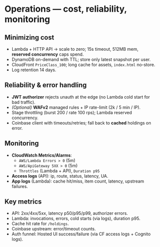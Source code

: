 # Operations — cost, reliability, monitoring

## Minimizing cost

- Lambda + HTTP API → scale to zero; 15s timeout, 512MB mem, **reserved concurrency** caps spend.
- DynamoDB on-demand with TTL; store only latest snapshot per user.
- CloudFront `PriceClass_100`; long cache for assets, `index.html` no-store.
- Log retention 14 days.

## Reliability & error handling

- **JWT authorizer** rejects unauth at the edge (no Lambda cold start for bad traffic).
- *(Optional)* **WAFv2** managed rules + IP rate-limit (2k / 5 min / IP).
- Stage throttling (burst 200 / rate 100 rps); Lambda reserved concurrency.
- Coinbase client with timeouts/retries; fall back to **cached** holdings on error.

## Monitoring

- **CloudWatch Metrics/Alarms**:
  - `AWS/Lambda Errors > 0` (5m)
  - `AWS/ApiGateway 5XX > 0` (5m)
  - `Throttles` (Lambda + API), `Duration p95`
- **Access logs** (API): ip, route, status, latency, UA.
- **App logs** (Lambda): cache hit/miss, item count, latency, upstream failures.

## Key metrics

- API: 2xx/4xx/5xx, latency p50/p95/p99, authorizer errors.
- Lambda: invocations, errors, cold starts (via logs), duration p95.
- Cache hit rate for `/holdings`.
- Coinbase upstream: error/timeout counts.
- Auth funnel: Hosted UI success/failure (via CF access logs + Cognito logs).
